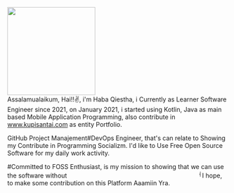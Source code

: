 
<img src="https://1.bp.blogspot.com/-GA-cd2vs_Ic/Xb_RYE5C6qI/AAAAAAAACM0/XbfQQxol7cYo0SNWJyL5WXe7x0X_FpMrACLcBGAsYHQ/s320/Me.jpg" width="200" height="200"> <br>
Assalamualaikum, Hai!!:v:, i'm Haba Qiestha, i Currently as Learner Software Engineer since 2021, on January 2021, i started using Kotlin, Java as main based Mobile Application Programming, also contribute in www.kupisantai.com as entity Portfolio.

GitHub Project Manajement#DevOps Engineer, that's can relate to Showing my Contribute in Programming Socializm.
I'd like to Use Free Open Source Software for my daily work activity.

#Committed to FOSS Enthusiast, is my mission to showing that we can use the software without <marquee width="300">{Pirated Software}</marquee>
I hope, to make some contribution on this Platform Aaamiin Yra.
